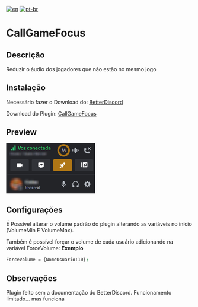 [![en](https://img.shields.io/badge/lang-en-green.svg)](https://github.com/EricCoisa/BDiscord-Plugins/tree/main/CallGameFocus)
[![pt-br](https://img.shields.io/badge/lang-pt--br-red.svg)](https://github.com/EricCoisa/BDiscord-Plugins/CallGameFocus/util/README.pt-br.md)

# CallGameFocus

## Descrição
Reduzir o áudio dos jogadores que não estão no mesmo jogo

## Instalação
Necessário fazer o Download do:
[BetterDiscord](https://betterdiscord.app/)

Download do Plugin: 
[CallGameFocus](https://github.com/EricCoisa/BDiscord-Plugins/blob/main/CallGameFocus/build/CallGameFocus.plugin.js)

## Preview
![1](https://github.com/EricCoisa/BDiscord-Plugins/blob/main/CallGameFocus/util/CallGameFocus-Example.png?raw=true)

## Configurações
É Possível alterar o volume padrão do plugin alterando as variáveis no início (VolumeMin E VolumeMax).

Também é possível forçar o volume de cada usuário adicionando na variável ForceVolume: **Exemplo**
```bash
ForceVolume = {NomeUsuario:10};
```

## Observações
Plugin feito sem a documentação do BetterDiscord.
Funcionamento limitado... mas funciona
